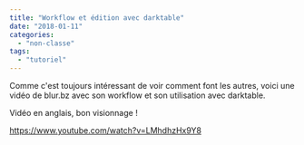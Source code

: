 ```yaml
---
title: "Workflow et édition avec darktable"
date: "2018-01-11"
categories: 
  - "non-classe"
tags: 
  - "tutoriel"
---
```


Comme c'est toujours intéressant de voir comment font les autres, voici une vidéo de blur.bz avec son workflow et son utilisation avec darktable.

Vidéo en anglais, bon visionnage !

https://www.youtube.com/watch?v=LMhdhzHx9Y8
